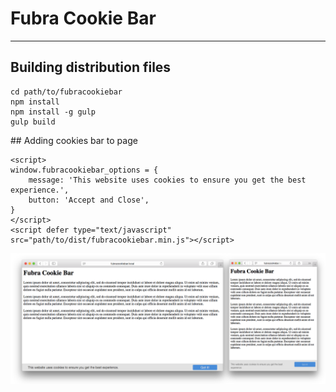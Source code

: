 
# Fubra Cookie Bar

---

## Building distribution files

```
cd path/to/fubracookiebar
npm install
npm install -g gulp
gulp build
```


## Adding cookies bar to page
```
<script>
window.fubracookiebar_options = {
    message: 'This website uses cookies to ensure you get the best experience.',
    button: 'Accept and Close',
}
</script>
<script defer type="text/javascript" src="path/to/dist/fubracookiebar.min.js"></script>
```

![alt tag](https://github.com/fubralimited/fubracookiebar/blob/master/screenshot.png)
